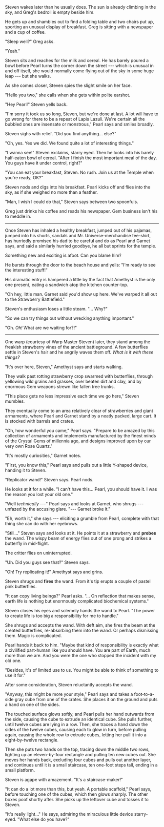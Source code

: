 Steven wakes later than he usually does. The sun is already climbing in the sky, and
Greg's bedroll is empty beside him.

He gets up and shambles out to find a folding table and two chairs put up, sporting
an unusual display of breakfast. Greg is sitting with a newspaper and a cup of coffee.

"Sleep well?" Greg asks.

"Yeah."

Steven sits and reaches for the milk and cereal. He has barely poured a bowl before
Pearl turns the corner down the street --- which is unusual in and off itself, she
would normally come flying out of the sky in some huge leap --- but she walks.

As she comes closer, Steven spies the slight smile on her face.

"Hello you two," she calls when she gets within polite earshot.

"Hey Pearl!" Steven yells back.

"I'm sorry it took us so long, Steven, but we're done at last. A lot will have
to go wrong for there to be a repeat of Lapis Lazuli. We're certain all the bubbled
ones are insensate or monstrous," Pearl says and smiles broadly.

Steven sighs with relief. "Did you find anything... else?"

"Oh, yes. Yes we did. We found quite a lot of interesting things."

"I wanna see!" Steven exclaims, starry eyed. Then he looks into his barely
half-eaten bowl of cereal. "After I finish the most important meal of the day.
You guys have it under control, right?"

"You can eat your breakfast, Steven. No rush. Join us at the Temple when you're 
ready, OK?"

Steven nods and digs into his breakfast. Pearl kicks off and flies into the sky,
as if she weighed no more than a feather.

"Man, I wish I could do that," Steven says between two spoonfuls.

Greg just drinks his coffee and reads his newspaper. Gem business isn't his to
meddle in.

----

Once Steven has inhaled a healthy breakfast, jumped out of his pajamas,
jumped into his shorts, sandals and Mr. Universe-merchandise
tee-shirt, has hurriedly promised his dad to be careful and do as Pearl and Garnet says, and
said a similarly hurried goodbye, he all but sprints for the temple.

Something new and exciting is afoot. Can you blame him?

He bursts through the door to the beach house and yells: "I'm ready to see the interesting stuff!"

His dramatic entry is hampered a little by the fact that Amethyst is the only one
present, eating a sandwich atop the kitchen counter-top.

"Oh hey, little man. Garnet said you'd show up here. We've warped it all out to the Strawberry
Battlefield."

Steven's enthusiasm loses a little steam. "... Why?"

"So we can try things out without wrecking anything important."

"Oh. *Oh!* What are we waiting for?!"

----

One warp (courtesy of Warp Master Steven) later, they stand among the freakish
strawberry vines of the ancient battleground. A few butterflies settle in Steven's
hair and he angrily waves them off. *What is it with these things?*

"It's over here, Steven," Amethyst says and starts walking.

They walk past rotting strawberry crop swarmed with butterflies, through yellowing
wild grains and grasses, over beaten dirt and clay, and by enormous Gem weapons strewn
like fallen tree trunks.

"This place gets no less impressive each time we go here," Steven mumbles.

They eventually come to an area relatively clear of strawberries and giant
armaments, where Pearl and Garnet stand by a neatly packed, large cart. It 
is stocked with barrels and crates.

"Oh, how wonderful you came," Pearl says. "Prepare to be amazed by this
collection of armaments and implements manufactured by the finest minds of
the Crystal Gems of millennia ago, and designs improved upon by our very own
Rose Quartz."

"It's mostly curiosities," Garnet notes.

"First, you know this," Pearl says and pulls out a little Y-shaped device,
handing it to Steven.

"Replicator wand!" Steven says. Pearl nods.

He looks at it for a while. "I can't have this...
Pearl, you should have it. I was the reason you lost your old one."

"Well *technically* ---" Pearl says and looks at Garnet, who shrugs ---
unfazed by the accusing glare. "--- Garnet broke it."

"Eh, worth it," she says --- eliciting a grumble from Pearl, complete
with that thing she can do with her eyebrows.

"Still..." Steven says and looks at it. He points it at a strawberry and
**probes** the wand. The wispy beam of energy flies out of one prong and
strikes a butterfly in mid-flight.

The critter flies on uninterrupted.

"Uh. Did you guys see that?" Steven says.

"Oh! Try replicating it!" Amethyst says and grins.

Steven shrugs and **fires** the wand. From it's tip erupts a couple of
pastel pink butterflies.

"It can copy living beings?" Pearl asks. "... On reflection that makes
sense, earth life is nothing but enormously complicated biochemical systems."

Steven closes his eyes and solemnly hands the wand to Pearl. "The power to create
life is too big a responsibility for me to handle."

She shrugs and accepts the wand. With deft aim, she fires the beam at the
created butterflies, re-absorbing them into the wand. Or perhaps dismissing them.
Magic is complicated.

Pearl hands it back to him. "Maybe that kind of responsibility is exactly what
a civilified part-human like you should have. You are part of Earth, much more
than we are. And you were the one who stopped the incident with my old one.

"Besides, it's of limited use to us. You might be able to think of something to
use it for."

After some consideration, Steven reluctantly accepts the wand.

"Anyway, this might be more your style," Pearl says and takes a
foot-to-a-side gray cube from one of the crates. She places it on the ground
and puts a hand on one of the sides.

The touched surface glows softly, and Pearl pulls her hand outwards from the side, causing the
cube to extrude an identical cube. She pulls further, until twelve cubes are lying in a
row. Then, she traces a hand down the sides of the twelve cubes, causing each to glow in
turn, before pulling again, causing the whole row to extrude cubes, letting her pull
it into a eight-by-twelve rectangle.

Then she puts two hands on the top, tracing down the middle two rows, lighting up an
eleven-by-four rectangle and pulling ten new cubes out. She moves her hands back,
excluding four cubes and pulls out another layer, and continues until it is a small
staircase, ten one-foot steps tall, ending in a small platform.

Steven is agape with amazement. "It's a staircase-maker!"

"It can do a lot more than this, but yeah. A portable scaffold," Pearl says, before
touching one of the cubes, which then glows sharply. The other boxes poof shortly after.
She picks up the leftover cube and tosses it to Steven.

"It's really light..." He says, admiring the miraculous little device starry-eyed.
"What else do you have?"


